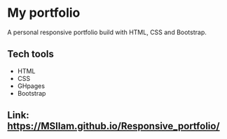 # My portfolio
A personal responsive portfolio build with HTML, CSS and Bootstrap.
## Tech tools
- HTML
- CSS
- GHpages
- Bootstrap

## Link: https://MSIlam.github.io/Responsive_portfolio/